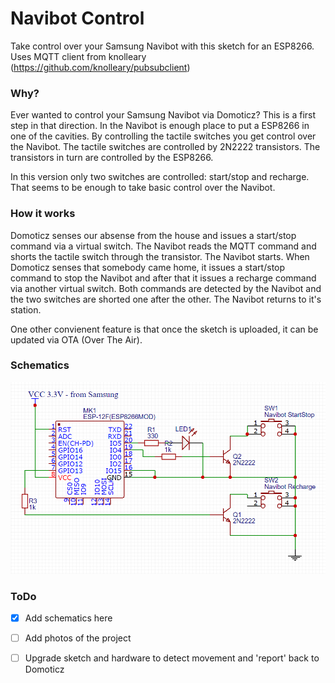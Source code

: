 # Navibot Control


Take control over your Samsung Navibot with this sketch for an ESP8266.
Uses MQTT client from knolleary (https://github.com/knolleary/pubsubclient) 

### Why?
Ever wanted to control your Samsung Navibot via Domoticz? This is a first step in
that direction. In the Navibot is enough place to put a ESP8266 in one of the cavities.
By controlling the tactile switches you get control over the Navibot.
The tactile switches are controlled by 2N2222 transistors. The transistors in turn are 
controlled by the ESP8266.

In this version only two switches are controlled: start/stop and recharge. That seems to be
enough to take basic control over the Navibot.

### How it works
Domoticz senses our absense from the house and issues a start/stop command via a virtual switch. The
Navibot reads the MQTT command and shorts the tactile switch through the transistor. The Navibot
starts. 
When Domoticz senses that somebody came home, it issues a start/stop command to stop the Navibot and 
after that it issues a recharge command via another virtual switch. Both commands are 
detected by the Navibot and the two switches are shorted one after the other. The Navibot returns
to it's station.

One other convienent feature is that once the sketch is uploaded, it can be updated via OTA (Over The Air).

### Schematics
![Navibot schematics](/images/Navibot-Schematics.png)

### ToDo
- [x] Add schematics here
- [ ] Add photos of the project
- [ ] Upgrade sketch and hardware to detect movement and 'report' back to Domoticz



